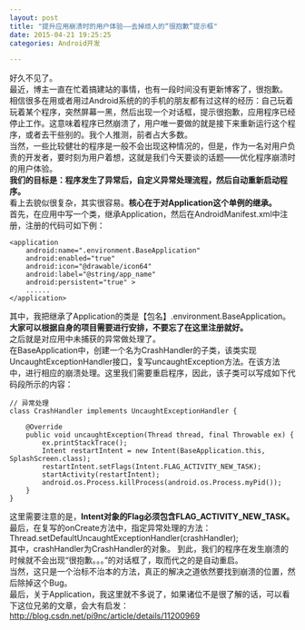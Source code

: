 ```yaml
---
layout: post
title: "提升应用崩溃时的用户体验——去掉烦人的“很抱歉”提示框"
date: 2015-04-21 19:25:25
categories: Android开发

---
```

好久不见了。  
最近，博主一直在忙着搞建站的事情，也有一段时间没有更新博客了，很抱歉。   
相信很多在用或者用过Android系统的的手机的朋友都有过这样的经历：自己玩着玩着某个程序，突然屏幕一黑，然后出现一个对话框，提示很抱歉，应用程序已经停止工作。这意味着程序已然崩溃了，用户唯一要做的就是接下来重新运行这个程序，或者去干些别的。我个人推测，前者占大多数。   
当然，一些比较健壮的程序是一般不会出现这种情况的，但是，作为一名对用户负责的开发者，要时刻为用户着想，这就是我们今天要谈的话题——优化程序崩溃时的用户体验。  
**我们的目标是：程序发生了异常后，自定义异常处理流程，然后自动重新启动程序。**  
看上去貌似很复杂，其实很容易。**核心在于对Application这个单例的继承。**  
首先，在应用中写一个类，继承Application，然后在AndroidManifest.xml中注册，注册的代码可如下例：  

    <application
        android:name=".environment.BaseApplication"
        android:enabled="true"
        android:icon="@drawable/icon64"
        android:label="@string/app_name"
        android:persistent="true" >
		......
	</application>
其中，我把继承了Application的类是【包名】.environment.BaseApplication。  
**大家可以根据自身的项目需要进行安排，不要忘了在这里注册就好。**  
之后就是对应用中未捕获的异常做处理了。  
在BaseApplication中，创建一个名为CrashHandler的子类，该类实现UncaughtExceptionHandler接口，复写uncaughtException方法。在该方法中，进行相应的崩溃处理。这里我们需要重启程序，因此，该子类可以写成如下代码段所示的内容：  

    // 异常处理
	class CrashHandler implements UncaughtExceptionHandler {

		@Override
		public void uncaughtException(Thread thread, final Throwable ex) {
			ex.printStackTrace();
			Intent restartIntent = new Intent(BaseApplication.this, SplashScreen.class);
			restartIntent.setFlags(Intent.FLAG_ACTIVITY_NEW_TASK);
			startActivity(restartIntent);
			android.os.Process.killProcess(android.os.Process.myPid());
		}
	}

这里需要注意的是，**Intent对象的Flag必须包含FLAG\_ACTIVITY\_NEW\_TASK。**  
最后，在复写的onCreate方法中，指定异常处理的方法：  
    Thread.setDefaultUncaughtExceptionHandler(crashHandler);  
其中，crashHandler为CrashHandler的对象。
到此，我们的程序在发生崩溃的时候就不会出现“很抱歉。。。”的对话框了，取而代之的是自动重启。  
当然，这只是一个治标不治本的方法，真正的解决之道依然要找到崩溃的位置，然后除掉这个Bug。  
最后，关于Application，我这里就不多说了，如果诸位不是很了解的话，可以看下这位兄弟的文章，会大有启发：  
[http://blog.csdn.net/pi9nc/article/details/11200969 ](http://blog.csdn.net/pi9nc/article/details/11200969) 

